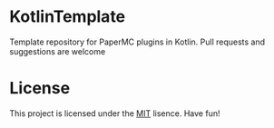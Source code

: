 # KotlinTemplate

Template repository for PaperMC plugins in Kotlin. Pull requests and suggestions are welcome

# License
This project is licensed under the [MIT](https://opensource.org/licenses/MIT) lisence. Have fun!
